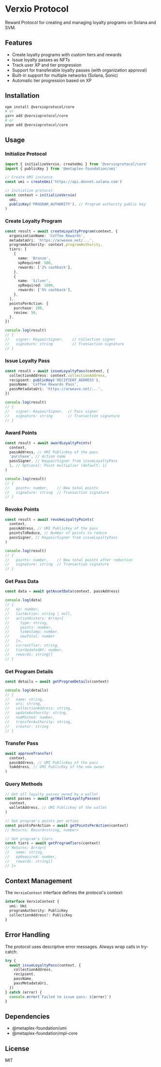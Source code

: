 # Verxio Protocol

Reward Protocol for creating and managing loyalty programs on Solana and SVM.

## Features

- Create loyalty programs with custom tiers and rewards
- Issue loyalty passes as NFTs
- Track user XP and tier progression
- Support for transferable loyalty passes (with organization approval)
- Built-in support for multiple networks (Solana, Sonic)
- Automatic tier progression based on XP

## Installation

```bash
npm install @verxioprotocol/core
# or
yarn add @verxioprotocol/core
# or
pnpm add @verxioprotocol/core
```

## Usage

### Initialize Protocol

```typescript
import { initializeVerxio, createUmi } from '@verxioprotocol/core'
import { publicKey } from '@metaplex-foundation/umi'

// Create UMI instance
const umi = createUmi('https://api.devnet.solana.com')

// Initialize protocol
const context = initializeVerxio(
  umi,
  publicKey('PROGRAM_AUTHORITY'), // Program authority public key
)
```

### Create Loyalty Program

```typescript
const result = await createLoyaltyProgram(context, {
  organizationName: 'Coffee Rewards',
  metadataUri: 'https://arweave.net/...',
  programAuthority: context.programAuthority,
  tiers: [
    {
      name: 'Bronze',
      xpRequired: 500,
      rewards: ['2% cashback'],
    },
    {
      name: 'Silver',
      xpRequired: 1000,
      rewards: ['5% cashback'],
    },
  ],
  pointsPerAction: {
    purchase: 100,
    review: 50,
  },
})

console.log(result)
// {
//   signer: KeypairSigner,    // Collection signer
//   signature: string         // Transaction signature
// }
```

### Issue Loyalty Pass

```typescript
const result = await issueLoyaltyPass(context, {
  collectionAddress: context.collectionAddress,
  recipient: publicKey('RECIPIENT_ADDRESS'),
  passName: 'Coffee Rewards Pass',
  passMetadataUri: 'https://arweave.net/...',
})

console.log(result)
// {
//   signer: KeypairSigner,  // Pass signer
//   signature: string       // Transaction signature
// }
```

### Award Points

```typescript
const result = await awardLoyaltyPoints(
  context,
  passAddress, // UMI PublicKey of the pass
  'purchase', // Action name
  passSigner, // KeypairSigner from issueLoyaltyPass
  1, // Optional: Point multiplier (default: 1)
)

console.log(result)
// {
//   points: number,    // New total points
//   signature: string  // Transaction signature
// }
```

### Revoke Points

```typescript
const result = await revokeLoyaltyPoints(
  context,
  passAddress, // UMI PublicKey of the pass
  pointsToReduce, // Number of points to reduce
  passSigner, // KeypairSigner from issueLoyaltyPass
)

console.log(result)
// {
//   points: number,    // New total points after reduction
//   signature: string  // Transaction signature
// }
```

### Get Pass Data

```typescript
const data = await getAssetData(context, passAddress)

console.log(data)
// {
//   xp: number,
//   lastAction: string | null,
//   actionHistory: Array<{
//     type: string,
//     points: number,
//     timestamp: number,
//     newTotal: number
//   }>,
//   currentTier: string,
//   tierUpdatedAt: number,
//   rewards: string[]
// }
```

### Get Program Details

```typescript
const details = await getProgramDetails(context)

console.log(details)
// {
//   name: string,
//   uri: string,
//   collectionAddress: string,
//   updateAuthority: string,
//   numMinted: number,
//   transferAuthority: string,
//   creator: string
// }
```

### Transfer Pass

```typescript
await approveTransfer(
  context,
  passAddress, // UMI PublicKey of the pass
  toAddress, // UMI PublicKey of the new owner
)
```

### Query Methods

```typescript
// Get all loyalty passes owned by a wallet
const passes = await getWalletLoyaltyPasses(
  context,
  walletAddress, // UMI PublicKey of the wallet
)

// Get program's points per action
const pointsPerAction = await getPointsPerAction(context)
// Returns: Record<string, number>

// Get program's tiers
const tiers = await getProgramTiers(context)
// Returns: Array<{
//   name: string,
//   xpRequired: number,
//   rewards: string[]
// }>
```

## Context Management

The `VerxioContext` interface defines the protocol's context:

```typescript
interface VerxioContext {
  umi: Umi
  programAuthority: PublicKey
  collectionAddress?: PublicKey
}
```

## Error Handling

The protocol uses descriptive error messages. Always wrap calls in try-catch:

```typescript
try {
  await issueLoyaltyPass(context, {
    collectionAddress,
    recipient,
    passName,
    passMetadataUri,
  })
} catch (error) {
  console.error(`Failed to issue pass: ${error}`)
}
```

## Dependencies

- @metaplex-foundation/umi
- @metaplex-foundation/mpl-core

## License

MIT
